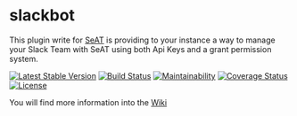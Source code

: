 # slackbot
This plugin write for [SeAT](https://github.com/eveseat/seat) is providing to your instance a way to manage your Slack Team with SeAT using both Api Keys and a grant permission system.

[![Latest Stable Version](https://img.shields.io/packagist/v/warlof/slackbot.svg?style=flat-square)]()
[![Build Status](https://img.shields.io/travis/warlof/slackbot.svg?style=flat-square)](https://travis-ci.org/warlof/slackbot)
[![Maintainability](https://api.codeclimate.com/v1/badges/5b98ea819e06e513003c/maintainability)](https://codeclimate.com/github/warlof/slackbot/maintainability)
[![Coverage Status](https://img.shields.io/coveralls/warlof/slackbot.svg?style=flat-square)](https://coveralls.io/github/warlof/slackbot?branch=master)
[![License](https://img.shields.io/badge/license-GPLv2-blue.svg?style=flat-square)](https://raw.githubusercontent.com/warlof/slackbot/master/LICENSE)

You will find more information into the [Wiki](https://github.com/warlof/slackbot/wiki)

